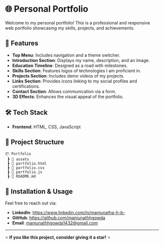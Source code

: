 # 🌐 Personal Portfolio

Welcome to my personal portfolio! This is a professional and responsive web portfolio showcasing my skills, projects, and achievements.

## 🚀 Features

- **Top Menu**: Includes navigation and a theme switcher.
- **Introduction Section**: Displays my name, description, and an image.
- **Education Timeline**: Designed as a road with milestones.
- **Skills Section**: Features logos of technologies I am proficient in.
- **Projects Section**: Includes demo videos of my projects.
- **Links Section**: Provides icons linking to my social profiles and certifications.
- **Contact Section**: Allows communication via a form.
- **3D Effects**: Enhances the visual appeal of the portfolio.

## 🛠️ Tech Stack

- **Frontend**: HTML, CSS, JavaScript

## 📂 Project Structure
```
📦 Portfolio
 ┣ 📂 assets
 ┣ 📜 portfolio.html
 ┣ 📜 portfolio.css
 ┣ 📜 portfolio.js
 ┣ 📜 README.md
```
## 🔧 Installation & Usage

Feel free to reach out via:
- **LinkedIn**: https://www.linkedin.com/in/manjunatha-h-b-
- **GitHub**: https://github.com/manjunathhgowda
- **Email**: manjunathhgowda1432@gmail.com

---
⭐ **If you like this project, consider giving it a star!** ⭐
